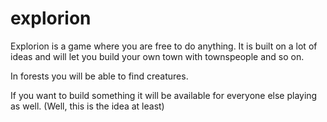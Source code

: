 explorion
=========
Explorion is a game where you are free to do anything. It is built on a lot of ideas and will let you build your own town with townspeople and so on.

In forests you will be able to find creatures.

If you want to build something it will be available for everyone else playing as well. (Well, this is the idea at least)
